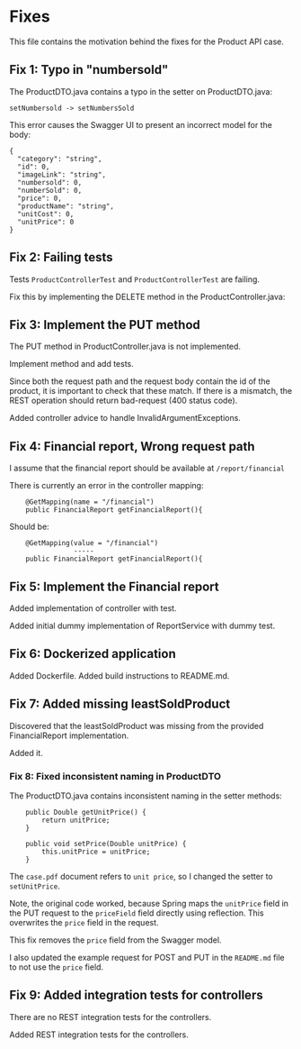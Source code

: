 # Fixes

This file contains the motivation behind the fixes for the Product API case.

## Fix 1: Typo in "numbersold" 

The ProductDTO.java contains a typo in the setter on ProductDTO.java:

```
setNumbersold -> setNumbersSold
```

This error causes the Swagger UI to present an incorrect model for the body:

```
{
  "category": "string",
  "id": 0,
  "imageLink": "string",
  "numbersold": 0,
  "numberSold": 0,
  "price": 0,
  "productName": "string",
  "unitCost": 0,
  "unitPrice": 0
}
```
## Fix 2: Failing tests

Tests `ProductControllerTest` and `ProductControllerTest` are failing. 

Fix this by implementing the DELETE method in the ProductController.java:

## Fix 3: Implement the PUT method

The PUT method in ProductController.java is not implemented.

Implement method and add tests.

Since both the request path and the request body contain the id of the product,
it is important to check that these match. If there is a mismatch, the REST operation
should return bad-request (400 status code).

Added controller advice to handle InvalidArgumentExceptions.

## Fix 4: Financial report, Wrong request path

I assume that the financial report should be available at `/report/financial`

There is currently an error in the controller mapping:

```
    @GetMapping(name = "/financial")
    public FinancialReport getFinancialReport(){
```

Should be:

```
    @GetMapping(value = "/financial")
                ----- 
    public FinancialReport getFinancialReport(){
```

## Fix 5: Implement the Financial report

Added implementation of controller with test.

Added initial dummy implementation of ReportService with dummy test.

## Fix 6: Dockerized application

Added Dockerfile. Added build instructions to README.md. 

## Fix 7: Added missing leastSoldProduct

Discovered that the leastSoldProduct was missing from the provided FinancialReport implementation.

Added it.

### Fix 8: Fixed inconsistent naming in ProductDTO

The ProductDTO.java contains inconsistent naming in the setter methods:

```
    public Double getUnitPrice() {
        return unitPrice;
    }

    public void setPrice(Double unitPrice) {
        this.unitPrice = unitPrice;
    }
```

The `case.pdf` document refers to `unit price`, so I changed the setter to `setUnitPrice`.

Note, the original code worked, because Spring maps the `unitPrice` field in the PUT request to the `priceField` 
field directly using reflection. This overwrites the `price` field in the request.

This fix removes the `price` field from the Swagger model.

I also updated the example request for POST and PUT in the `README.md` file to not use the `price` field.

## Fix 9: Added integration tests for controllers

There are no REST integration tests for the controllers.

Added REST integration tests for the controllers.

